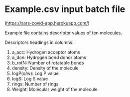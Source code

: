 # Example.csv input batch file
(https://sars-covid-app.herokuapp.com/)

Example file contains descriptor values of ten molecules.

Descriptors headings in columns:
1. a_acc: Hydrogen acceptor atoms
2. a_don: Hydrogen bond donor atoms
3. b_rotN: Number of rotatable bonds
4. density: Density of the molecule
5. logP(o/w): Log P value
6. logS: Log S value
7. rings: Number of rings
8. Weight: Molecular weight of the molecule

